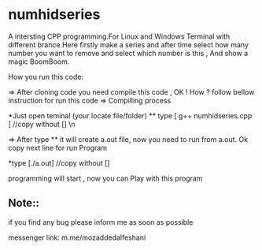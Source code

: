 # numhidseries
A  intersting CPP programming.For Linux and Windows Terminal with different brance.Here firstly make a series and after time select how many number you want to remove 
and select which number is this , And show a magic BoomBoom.



How you run this code:

=> After cloning code you need compile this code , OK ! How ? follow bellow instruction for run this code
=> Compilling process

*Just open teminal (your locate file/folder) 
** type [ g++ numhidseries.cpp ]         //copy without [] \n

=> After type ** it will create a.out file, now you need to run from a.out. Ok copy next line for run Program

*type [./a.out]                         //copy without []

programming will start , now you can Play with this program 


## Note::

if you find any bug please inform me as soon as possible

messenger link:   m.me/mozaddedalfeshani

